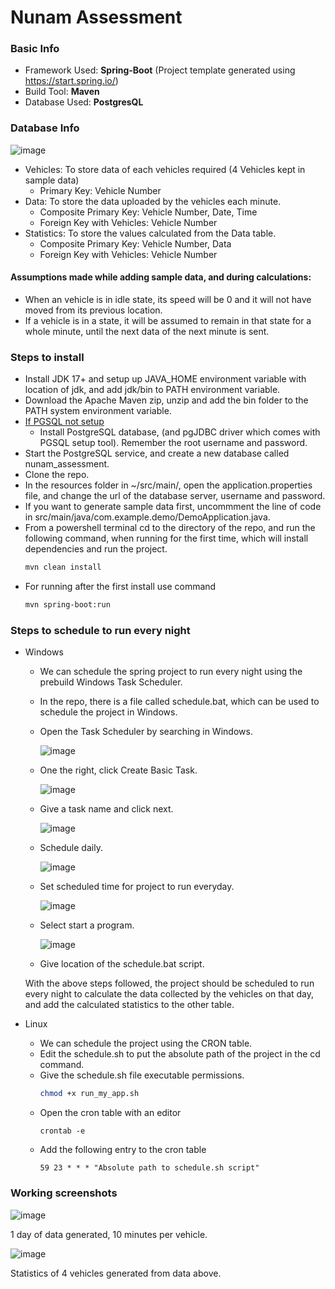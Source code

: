 # Nunam Assessment

### Basic Info 

- Framework Used: <b>Spring-Boot</b> (Project template generated using https://start.spring.io/)
- Build Tool: <b>Maven</b>
- Database Used: <b>PostgresQL</b>

### Database Info

![image](https://github.com/tru69er/Nunam-Assessment/assets/75154468/769d9eb0-8af3-4ddd-8d09-6add2af0470a)

- Vehicles: To store data of each vehicles required (4 Vehicles kept in sample data)
  - Primary Key: Vehicle Number
- Data: To store the data uploaded by the vehicles each minute.
  - Composite Primary Key: Vehicle Number, Date, Time
  - Foreign Key with Vehicles: Vehicle Number
- Statistics: To store the values calculated from the Data table.
  - Composite Primary Key: Vehicle Number, Data
  - Foreign Key with Vehicles: Vehicle Number

#### Assumptions made while adding sample data, and during calculations:
  - When an vehicle is in idle state, its speed will be 0 and it will not have moved from its previous location.
  - If a vehicle is in a state, it will be assumed to remain in that state for a whole minute, until the next data of the next minute is sent.

### Steps to install

- Install JDK 17+ and setup up JAVA_HOME environment variable with location of jdk, and add jdk/bin to PATH environment variable.
- Download the Apache Maven zip, unzip and add the bin folder to the PATH system environment variable.
- <u>If PGSQL not setup</u> 
  - Install PostgreSQL database, (and pgJDBC driver which comes with PGSQL setup tool). Remember the root username and password.
- Start the PostgreSQL service, and create a new database called nunam_assessment.
- Clone the repo.
- In the resources folder in ~/src/main/, open the application.properties file, and change the url of the database server, username and password.
- If you want to generate sample data first, uncommment the line of code in src/main/java/com.example.demo/DemoApplication.java.
- From a powershell terminal cd to the directory of the repo, and run the following command, when running for the first time, which will install dependencies and run the project.
  ```bash
  mvn clean install
  ```
- For running after the first install use command
  ```bash
  mvn spring-boot:run
  ```
### Steps to schedule to run every night

- Windows
  - We can schedule the spring project to run every night using the prebuild Windows Task Scheduler.
  - In the repo, there is a file called schedule.bat, which can be used to schedule the project in Windows.
  - Open the Task Scheduler by searching in Windows.
    
    ![image](https://github.com/tru69er/Nunam-Assessment/assets/75154468/3f28f4b0-717f-4b03-adee-e96600a07958)

  - One the right, click Create Basic Task.
  
    ![image](https://github.com/tru69er/Nunam-Assessment/assets/75154468/be979831-c8f8-486c-a7e0-7641205bd782)

  - Give a task name and click next.
  
    ![image](https://github.com/tru69er/Nunam-Assessment/assets/75154468/d9a4f209-0454-4e7c-a2a4-694847e6d591)

  - Schedule daily.
  
    ![image](https://github.com/tru69er/Nunam-Assessment/assets/75154468/71e55bd5-46b7-4379-a4fd-2b5543915a13)

  - Set scheduled time for project to run everyday.

    ![image](https://github.com/tru69er/Nunam-Assessment/assets/75154468/03bb2a17-0d06-41e6-b850-28af7a5cab65)

  - Select start a program.
  
    ![image](https://github.com/tru69er/Nunam-Assessment/assets/75154468/46c1434e-6ed0-49ec-af85-60a455c2c773)

  - Give location of the schedule.bat script.

  With the above steps followed, the project should be scheduled to run every night to calculate the data collected by the vehicles on that day, and add the calculated statistics to the other table.

- Linux

  - We can schedule the project using the CRON table.
  - Edit the schedule.sh to put the absolute path of the project in the cd command.
  - Give the schedule.sh file executable permissions.
    ```bash
    chmod +x run_my_app.sh
    ```
  - Open the cron table with an editor
    ```
    crontab -e
    ```
  - Add the following entry to the cron table
    ```
    59 23 * * * "Absolute path to schedule.sh script"
    ```
    
### Working screenshots

  ![image](https://github.com/tru69er/Nunam-Assessment/assets/75154468/b7e25285-cf16-4009-a469-780ce8b07ea4)

  1 day of data generated, 10 minutes per vehicle.

  ![image](https://github.com/tru69er/Nunam-Assessment/assets/75154468/798ed8cd-043b-4c86-bcc3-44f66aa390ca)

  Statistics of 4 vehicles generated from data above.
    
